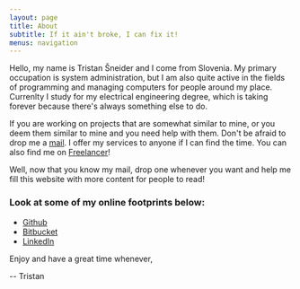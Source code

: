 ```yaml
---
layout: page
title: About
subtitle: If it ain't broke, I can fix it!
menus: navigation
---
```


Hello,
my name is Tristan Šneider and I come from Slovenia. My primary occupation is system administration, but I am also quite active in the fields of programming and managing computers for people around my place. Currenlty I study for my electrical engineering degree, which is taking forever because there's always something else to do.

If you are working on projects that are somewhat similar to mine, or you deem them similar to mine and you need help with them. Don't be afraid to drop me a [mail](mailto:tristan@sneider.si). I offer my services to anyone if I can find the time. You can also find me on [Freelancer](https://www.freelancer.com/u/Tristan95)!

Well, now that you know my mail, drop one whenever you want and help me fill this website with more content for people to read!

### Look at some of my online footprints below:

* [Github](https://github.com/tristaan)
* [Bitbucket](https://bitbucket.org/Tristan_)
* [LinkedIn](https://www.linkedin.com/in/tristan-%C5%A1neider-66b859158/)

Enjoy and have a great time whenever,

--
Tristan
